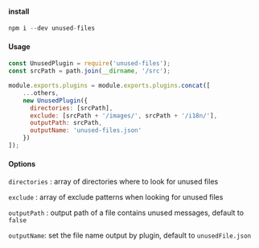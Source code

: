 #### install

```js
npm i --dev unused-files
```

#### Usage

```js
const UnusedPlugin = require('unused-files');
const srcPath = path.join(__dirname, '/src');

module.exports.plugins = module.exports.plugins.concat([
    ...others,
    new UnusedPlugin({
      directories: [srcPath],
      exclude: [srcPath + '/images/', srcPath + '/i18n/'],
      outputPath: srcPath,
      outputName: 'unused-files.json'
    })
]);
```

#### Options

`directories` : array of directories where to look for unused files

`exclude` : array of exclude patterns when looking for unused files

`outputPath` : output path of a file contains unused messages, default to `false`

`outputName`: set the file name output by plugin, default to `unusedFile.json`